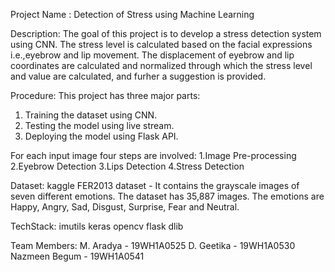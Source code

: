 Project Name : Detection of Stress using Machine Learning

Description:
The goal of this project is to develop a stress detection system using CNN. The stress level is calculated based on the facial expressions i.e.,eyebrow and lip movement. The displacement of eyebrow and lip coordinates are calculated and normalized through which the stress level and value are calculated, and furher a suggestion is provided.

Procedure:
This project has three major parts:
1. Training the dataset using CNN.
2. Testing the model using live stream.
3. Deploying the model using Flask API.

For each input image four steps are involved:
1.Image Pre-processing
2.Eyebrow Detection
3.Lips Detection
4.Stress Detection

Dataset:
kaggle FER2013 dataset - It contains the grayscale images of seven different emotions. The dataset has 35,887 images. The emotions are Happy, Angry, Sad, Disgust, Surprise, Fear and Neutral. 

TechStack:
imutils
keras 
opencv
flask
dlib

Team Members:
M. Aradya - 19WH1A0525
D. Geetika - 19WH1A0530
Nazmeen Begum - 19WH1A0541
